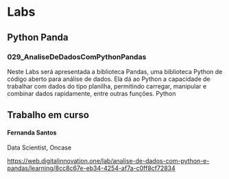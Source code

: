 # Labs

## Python Panda 

### 029_AnaliseDeDadosComPythonPandas
Neste Labs será apresentada a biblioteca Pandas, uma biblioteca Python de código aberto para análise de dados. Ela dá ao Python a capacidade de trabalhar com dados do tipo planilha, permitindo carregar, manipular e combinar dados rapidamente, entre outras funções.  Python

## Trabalho em curso

#### Fernanda Santos
Data Scientist, Oncase

https://web.digitalinnovation.one/lab/analise-de-dados-com-python-e-pandas/learning/8cc8c67e-eb34-4254-af7a-c0ff8cf72834
